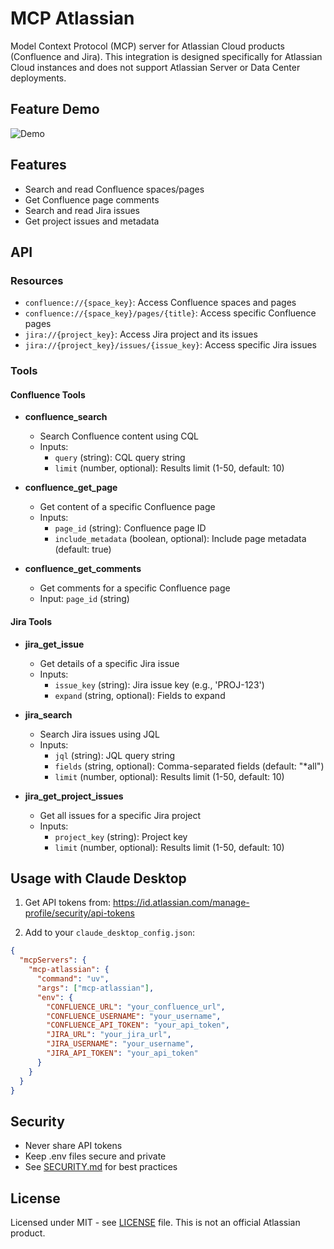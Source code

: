 # MCP Atlassian

Model Context Protocol (MCP) server for Atlassian Cloud products (Confluence and Jira). This integration is designed specifically for Atlassian Cloud instances and does not support Atlassian Server or Data Center deployments.

## Feature Demo
![Demo](https://github.com/user-attachments/assets/995d96a8-4cf3-4a03-abe1-a9f6aea27ac0)

## Features

- Search and read Confluence spaces/pages
- Get Confluence page comments
- Search and read Jira issues
- Get project issues and metadata

## API

### Resources

- `confluence://{space_key}`: Access Confluence spaces and pages
- `confluence://{space_key}/pages/{title}`: Access specific Confluence pages
- `jira://{project_key}`: Access Jira project and its issues
- `jira://{project_key}/issues/{issue_key}`: Access specific Jira issues

### Tools

#### Confluence Tools

- **confluence_search**
  - Search Confluence content using CQL
  - Inputs:
    - `query` (string): CQL query string
    - `limit` (number, optional): Results limit (1-50, default: 10)

- **confluence_get_page**
  - Get content of a specific Confluence page
  - Inputs:
    - `page_id` (string): Confluence page ID
    - `include_metadata` (boolean, optional): Include page metadata (default: true)

- **confluence_get_comments**
  - Get comments for a specific Confluence page
  - Input: `page_id` (string)

#### Jira Tools

- **jira_get_issue**
  - Get details of a specific Jira issue
  - Inputs:
    - `issue_key` (string): Jira issue key (e.g., 'PROJ-123')
    - `expand` (string, optional): Fields to expand

- **jira_search**
  - Search Jira issues using JQL
  - Inputs:
    - `jql` (string): JQL query string
    - `fields` (string, optional): Comma-separated fields (default: "*all")
    - `limit` (number, optional): Results limit (1-50, default: 10)

- **jira_get_project_issues**
  - Get all issues for a specific Jira project
  - Inputs:
    - `project_key` (string): Project key
    - `limit` (number, optional): Results limit (1-50, default: 10)

## Usage with Claude Desktop

1. Get API tokens from: https://id.atlassian.com/manage-profile/security/api-tokens

2. Add to your `claude_desktop_config.json`:
```json
{
  "mcpServers": {
    "mcp-atlassian": {
      "command": "uv",
      "args": ["mcp-atlassian"],
      "env": {
        "CONFLUENCE_URL": "your_confluence_url",
        "CONFLUENCE_USERNAME": "your_username",
        "CONFLUENCE_API_TOKEN": "your_api_token",
        "JIRA_URL": "your_jira_url",
        "JIRA_USERNAME": "your_username",
        "JIRA_API_TOKEN": "your_api_token"
      }
    }
  }
}
```

## Security

- Never share API tokens
- Keep .env files secure and private
- See [SECURITY.md](SECURITY.md) for best practices

## License

Licensed under MIT - see [LICENSE](LICENSE) file. This is not an official Atlassian product.
